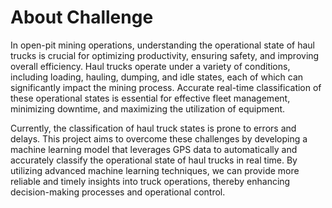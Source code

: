 # About Challenge 

In open-pit mining operations, understanding the operational state of haul trucks is crucial for optimizing productivity, ensuring safety, and improving overall efficiency. Haul trucks operate under a variety of conditions, including loading, hauling, dumping, and idle states, each of which can significantly impact the mining process. Accurate real-time classification of these operational states is essential for effective fleet management, minimizing downtime, and maximizing the utilization of equipment.

Currently, the classification of haul truck states is prone to errors and delays. This project aims to overcome these challenges by developing a machine learning model that leverages GPS data to automatically and accurately classify the operational state of haul trucks in real time. By utilizing advanced machine learning techniques, we can provide more reliable and timely insights into truck operations, thereby enhancing decision-making processes and operational control.
